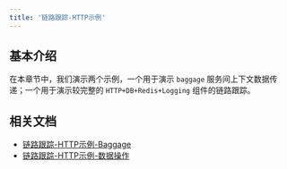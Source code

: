 ```yaml
---
title: '链路跟踪-HTTP示例'
---
```


## 基本介绍

在本章节中，我们演示两个示例，一个用于演示 `baggage` 服务间上下文数据传递；一个用于演示较完整的 `HTTP+DB+Redis+Logging` 组件的链路跟踪。

## 相关文档

- [链路跟踪-HTTP示例-Baggage](/docs/微服务开发/服务链路跟踪/链路跟踪-HTTP示例/链路跟踪-HTTP示例-Baggage)
- [链路跟踪-HTTP示例-数据操作](/docs/微服务开发/服务链路跟踪/链路跟踪-HTTP示例/链路跟踪-HTTP示例-数据操作)